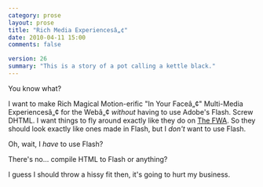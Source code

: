 ```yaml
---
category: prose
layout: prose
title: "Rich Media Experiencesâ„¢"
date: 2010-04-11 15:00
comments: false

version: 26
summary: "This is a story of a pot calling a kettle black."
---
```


You know what?

I want to make Rich Magical Motion-erific "In Your Faceâ„¢" Multi-Media Experiencesâ„¢ for the Webâ„¢ *without* having to use Adobe's Flash. Screw DHTML. I want things to fly around exactly like they do on [The FWA][1]. So they should look exactly like ones made in Flash, but I *don't* want to use Flash.

Oh, wait, I *have* to use Flash?

There's no... compile HTML to Flash or anything?

I guess I should throw a hissy fit then, it's going to hurt my business.

[1]: http://thefwa.com/
